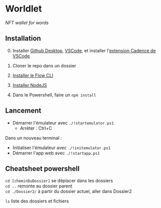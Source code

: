 # Worldlet
*NFT wallet for words*

## Installation
0. Installer [Github Desktop](https://desktop.github.com/), [VSCode](https://code.visualstudio.com/download), et installer l'[extension Cadence de VSCode](https://docs.onflow.org/vscode-extension)

1. Cloner le repo dans un dossier

2. [Installer le Flow CLI](https://docs.onflow.org/flow-cli/install)

3. [Installer NodeJS](https://nodejs.org/en/download/)

4. Dans le Powershell, faire un `npm install`

## Lancement
* Démarrer l'émulateur avec `./!startemulator.ps1`  
  * Arrêter : Ctrl+C  

Dans un nouveau  terminal :  
* Initialiser l'émulateur avec `./!initemulator.ps1`  
* Démarrer l'app web avec `./!startapp.ps1`  

## Cheatsheet powershell
`cd [cheminDuDossier]` se déplacer dans les dossiers  
`cd ..` remonte au dossier parent  
`cd ./Dossier2/` à partir du dossier actuel, aller dans Dossier2  

`ls` liste des dossiers et fichiers  

